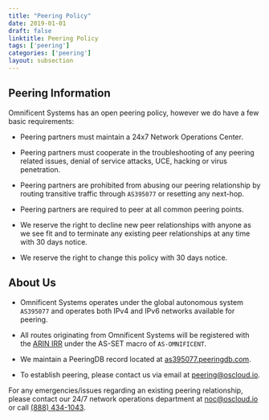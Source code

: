 ```yaml
---
title: "Peering Policy"
date: 2019-01-01
draft: false
linktitle: Peering Policy
tags: ['peering']
categories: ['peering']
layout: subsection
---
```


## Peering Information

Omnificent Systems has an open peering policy, however we do have a few basic requirements:

* Peering partners must maintain a 24x7 Network Operations Center.

* Peering partners must cooperate in the troubleshooting of any peering related issues, denial of service attacks, UCE, hacking or virus penetration.

* Peering partners are prohibited from abusing our peering relationship by routing transitive traffic through `AS395077` or resetting any next-hop.

* Peering partners are required to peer at all common peering points.

* We reserve the right to decline new peer relationships with anyone as we see fit and to terminate any existing peer relationships at any time with 30 days notice.

* We reserve the right to change this policy with 30 days notice.

## About Us
* Omnificent Systems operates under the global autonomous system `AS395077` and operates both IPv4 and IPv6 networks available for peering.

* All routes originating from Omnificent Systems will be registered with the [ARIN IRR](https://www.arin.net/resources/routing/index.html) under the AS-SET macro of `AS-OMNIFICENT`.

* We maintain a PeeringDB record located at [as395077.peeringdb.com](https://as395077.peeringdb.com).

* To establish peering, please contact us via email at [peering@oscloud.io](mailto:peering@oscloud.io).

For any emergencies/issues regarding an existing peering relationship, please contact our 24/7 network operations department at [noc@oscloud.io](mailto:noc@oscloud.io) or call [(888) 434-1043](tel:+18884341043).
